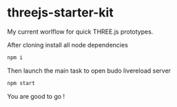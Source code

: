 threejs-starter-kit
===================

My current worlflow for quick THREE.js prototypes.

After cloning install all node dependencies
```bash
npm i
```

Then launch the main task to open budo livereload server  
```bash
npm start
```

You are good to go !
